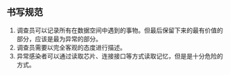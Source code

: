 ## 书写规范
1. 调查员可以记录所有在数据空间中遇到的事物。但最后保留下来的最有价值的部分，应该是最为异常的部分。
2. 调查员需要以完全客观的态度进行描述。
3. 异常感染者可以通过读取芯片、连接接口等方式读取记忆，但是是十分危险的方式。



